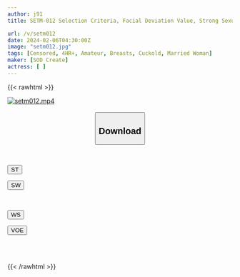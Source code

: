 ```yaml
---
author: j91
title: SETM-012 Selection Criteria, Facial Deviation Value, Strong Sexual Desire, Beautiful Big Breasts Only. 260 Minutes Of Carefully Selected Top 3 People In The History Of Imagine Housewife Documentaries.

url: /v/setm012
date: 2024-02-06T04:30:00Z
image: "setm012.jpg"
tags: [Censored, 4HR+, Amateur, Breasts, Cuckold, Married Woman]
maker: [SOD Create]
actress: [ ]
---
```



{{< rawhtml >}}

<div class="video" data-videoid="ow9XvOlGAPHO86">
    <a href="javascript:;">
        <img src="/v/setm012/setm012.jpg" width="WIDTH" height="HEIGHT" alt="setm012.mp4" loading="lazy">
    </a>
</div>

<script type="text/javascript" src="https://j91.asia/asset/on-demand-st.js"></script>

<br>
  <link rel="stylesheet" href="https://j91.asia/asset/bs5.css">
  
  <center>
  <button class="btn btn-primary" type="button" data-bs-toggle="collapse" data-bs-target=".multi-collapse" aria-expanded="false" aria-controls="multiCollapseExample1 multiCollapseExample2"><h2>Download</h2></button></center>
</p>
<div class="row">
  <div class="col">
    <div class="collapse multi-collapse" id="multiCollapseExample1">
      <div class="card card-body">
	      	      <br>
<div class="buttons">  
<p><a href="https://streamtape.to/v/ow9XvOlGAPHO86" target="_blank"><button class="btn-hover color-3"><i class="fa fa-download"></i> ST</button></a></p>
<p><a href="https://cdnwish.com/8p3n0uah5onc" target="_blank"><button class="btn-hover color-2"><i class="fa fa-download"></i> SW</button></a></p></div>
    </div>
  </div>
</div>
  <div class="col">
    <div class="collapse multi-collapse" id="multiCollapseExample2">
      <div class="card card-body">
	      <br>
<div class="buttons">
<p><a href="https://wolfstream.tv/vcbepgazvpul/setm-012.mp4.html" target="_blank"><button class="btn-hover color-9"><i class="fa fa-download"></i> WS</button></a></p>
<p><a href="https://voe.sx/u1pszx1cdmgx"><button class="btn-hover color-8"><i class="fa fa-download"></i> VOE</button></a></p></div>
<br><br>
      </div>
    </div>
  </div>
</div>

{{< /rawhtml >}}
